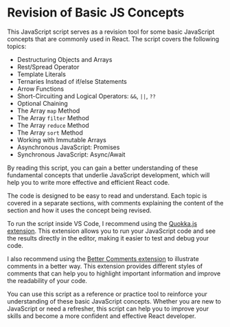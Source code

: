 # Revision of Basic JS Concepts

This JavaScript script serves as a revision tool for some basic JavaScript concepts that are commonly used in React. The script covers the following topics:

- Destructuring Objects and Arrays
- Rest/Spread Operator
- Template Literals
- Ternaries Instead of if/else Statements
- Arrow Functions
- Short-Circuiting and Logical Operators: `&&`, `||`, `??`
- Optional Chaining
- The Array `map` Method
- The Array `filter` Method
- The Array `reduce` Method
- The Array `sort` Method
- Working with Immutable Arrays
- Asynchronous JavaScript: Promises
- Synchronous JavaScript: Async/Await

By reading this script, you can gain a better understanding of these fundamental concepts that underlie JavaScript development, which will help you to write more effective and efficient React code.

The code is designed to be easy to read and understand. Each topic is covered in a separate sections, with comments explaining the content of the section and how it uses the concept being revised.

To run the script inside VS Code, I recommend using the [Quokka.js extension](https://marketplace.visualstudio.com/items?itemName=WallabyJs.quokka-vscode). This extension allows you to run your JavaScript code and see the results directly in the editor, making it easier to test and debug your code.

I also recommend using the [Better Comments extension](https://marketplace.visualstudio.com/items?itemName=aaron-bond.better-comments) to illustrate comments in a better way. This extension provides different styles of comments that can help you to highlight important information and improve the readability of your code.

You can use this script as a reference or practice tool to reinforce your understanding of these basic JavaScript concepts. Whether you are new to JavaScript or need a refresher, this script can help you to improve your skills and become a more confident and effective React developer.
